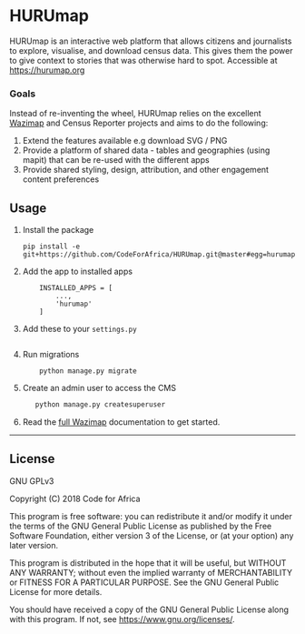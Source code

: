 # HURUmap

HURUmap is an interactive web platform that allows citizens and journalists to explore, visualise, and download census data. This gives them the power to give context to stories that was otherwise hard to spot. Accessible at https://hurumap.org

### Goals

Instead of re-inventing the wheel, HURUmap relies on the excellent [Wazimap](https://github.com/OpenUpSA/wazimap) and Census Reporter projects and aims to do the following:

1. Extend the features available e.g download SVG / PNG
2. Provide a platform of shared data - tables and geographies (using mapit) that can be re-used with the different apps
3. Provide shared styling, design, attribution, and other engagement content preferences

## Usage

1. Install the package

    ```
    pip install -e git+https://github.com/CodeForAfrica/HURUmap.git@master#egg=hurumap

    ```

2. Add the app to installed apps

    ```
        INSTALLED_APPS = [
            ...,
            'hurumap'
        ]
    ```
3. Add these to your `settings.py`
    ```

    ```

4. Run migrations
    ```
        python manage.py migrate
    ```
5. Create an admin user to access the CMS
    ```python
       python manage.py createsuperuser
    ```
 

6. Read the [full Wazimap](http://wazimap.readthedocs.org/en/latest/) documentation to get started.

---

## License

GNU GPLv3

Copyright (C) 2018  Code for Africa

This program is free software: you can redistribute it and/or modify
it under the terms of the GNU General Public License as published by
the Free Software Foundation, either version 3 of the License, or
(at your option) any later version.

This program is distributed in the hope that it will be useful,
but WITHOUT ANY WARRANTY; without even the implied warranty of
MERCHANTABILITY or FITNESS FOR A PARTICULAR PURPOSE.  See the
GNU General Public License for more details.

You should have received a copy of the GNU General Public License
along with this program.  If not, see <https://www.gnu.org/licenses/>.

